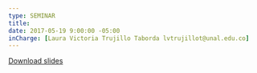 ```yaml
---
type: SEMINAR
title: 
date: 2017-05-19 9:00:00 -05:00
inCharge: [Laura Victoria Trujillo Taborda lvtrujillot@unal.edu.co]
---
```



[Download slides](seminar10.pdf)